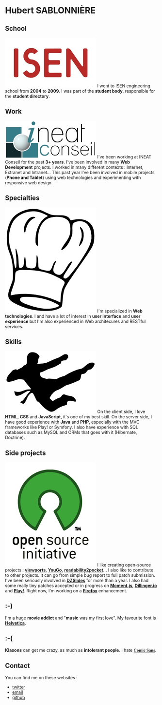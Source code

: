<!-- title : Hubert SABLONNIÈRE -->
<!-- author : Hubert SABLONNIÈRE -->
<!-- description : My really simple web resume. -->
<!-- keywords : history, world-wide-web, browsers -->

<link href="../css/bootstrap.min.css" rel="stylesheet" data-dztheme="article">
<link href="../css/bootstrap-responsive.min.css" rel="stylesheet" data-dztheme="article">
<link href="../css/theme-2012.css" rel="stylesheet">
<link href="../css/theme-2012-common.css" rel="stylesheet" data-dztheme="article">
<link href="../css/theme-2012-article.css" rel="stylesheet" data-dztheme="article">
<link href="../css/theme-2012-presentation.css" rel="stylesheet" data-dztheme="presentation">
<link href="../css/hsablonniere-resume.css" rel="stylesheet" data-dztheme="presentation">

<!-- slide : cover -->

# Hubert SABLONNIÈRE

<!-- toc -->

<!-- slide : illustration -->

## School

<!-- .list.incremental -->
![ISEN logo](../img/isen.jpg)
I went to ISEN engineering school from **2004** to **2009**. I was part of the **student body**, responsible for the **student directory**.

<!-- slide : illustration -->

## Work

<!-- .list.incremental -->
![ISEN logo](../img/ineat.jpg)
I've been working at INEAT Conseil for the past **3+ years**. I've been involved in many **Web Development** projects. I worked in many different contexts : Internet, Extranet and Intranet... This past year I've been involved in mobile projects (**Phone and Tablet**) using web technologies and experimenting with responsive web design.

<!-- slide : illustration -->

## Specialties

<!-- .list.incremental -->
![toque](../img/toque.png)
I'm specialized in **Web technologies**. I and have a lot of interest in **user interface** and **user experience** but I'm also experienced in Web architecures and RESTful services.

<!-- slide : illustration -->

## Skills

<!-- .list.incremental -->
![kung fu](../img/kung-fu.png)
On the client side, I love **HTML**, **CSS** and **JavaScript**, it's one of my best skill. On the server side, I have good experience with **Java** and **PHP**, especially with the MVC frameworks like Play! or Symfony. I also have experience with SQL databases such as MySQL and ORMs that goes with it (Hibernate, Doctrine).

<!-- slide : illustration -->

## Side projects

<!-- .long.list.incremental -->
![Open Source Initiative](../img/osi.png)
I like creating open-source projects : **[viewports](https://github.com/hsablonniere/prezenta)**, **[YouGo](http://code.google.com/p/ineat-conseil/wiki/YouGo)**, **[readability2pocket](https://github.com/hsablonniere/readability2pocket)**... I also like to contribute to other projects. It can go from simple bug report to full patch submission. I've been seriously involved in **[DZSlides](https://github.com/paulrouget/dzslides)** for more than a year. I also had some really tiny patches accepted or in progress on **[Moment.js](https://github.com/timrwood/moment)**, **[Dillinger.io](https://github.com/joemccann/dillinger)** and **[Play!](https://github.com/playframework)**. Right now, I'm working on a **[Firefox](https://bugzilla.mozilla.org/buglist.cgi?quicksearch=hsablonniere;list_id=4402987)** enhancement.

<!-- slide -->

<!-- .reverse.happy -->
## :-)

<!-- .list.incremental -->
I'm a huge **movie addict** and "**music** was my first love". My favourite font [is](http://www.ironicsans.com/helvarialquiz/) **[Helvetica](http://ilovetypography.com/2007/10/06/arial-versus-helvetica/)**.

<!-- slide -->

<!-- .reverse.unhappy -->
## :-(

<!-- .list.incremental -->
**Klaxons** can get me crazy, as much as **intolerant people**. I hate <span style="font-family: cursive">**[Comic Sans](http://www.comicsanscriminal.com/)**</span>.

<!-- slide -->

## Contact

You can find me on these websites :

<!-- .incremental -->
* [twitter](https://twitter.com/hsablonniere "twitter.picto")
* [email](mailto:hubert.sablonniere+isen@gmail.com "email.picto")
* [github](https://github.com/hsablonniere "github.picto")

<div id="progress-bar"></div>

<script src="../js/dzslides.core.js"></script>
<script src="../js/jquery-1.8.1.min.js"></script>
<script src="../js/bootstrap.min.js"></script>

